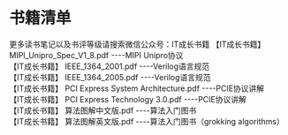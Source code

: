 # 书籍清单
更多读书笔记以及书评等级请搜索微信公众号：IT成长书籍
【IT成长书籍】 MIPI_Unipro_Spec_V1_8.pdf  ----MIPI Unipro协议  
【IT成长书籍】 IEEE_1364_2001.pdf  ----Verilog语言规范  
【IT成长书籍】 IEEE_1364_2005.pdf  ----Verilog语言规范  
【IT成长书籍】 PCI Express System Architecture.pdf  ----PCIE协议讲解  
【IT成长书籍】 PCI Express Technology 3.0.pdf  ----PCIE协议讲解  
【IT成长书籍】 算法图解中文版.pdf  ----算法入门图书  
【IT成长书籍】 算法图解英文版.pdf  ----算法入门图书（grokking algorithms）  
